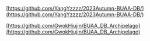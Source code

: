 [https://github.com/YangYzzzz/2023Autumn-BUAA-DB/](https://github.com/YangYzzzz/2023Autumn-BUAA-DB/)

[https://github.com/GwokHiujin/BUAA_DB_Archipelago](https://github.com/GwokHiujin/BUAA_DB_Archipelago)